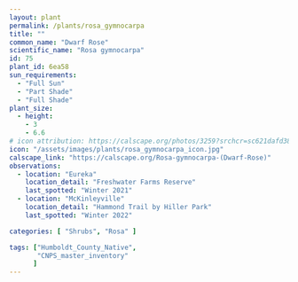 ```yaml
---
layout: plant                                                              
permalink: /plants/rosa_gymnocarpa
title: ""
common_name: "Dwarf Rose" 
scientific_name: "Rosa gymnocarpa"
id: 75
plant_id: 6ea58
sun_requirements:
  - "Full Sun"
  - "Part Shade"
  - "Full Shade"
plant_size:
  - height: 
    - 3
    - 6.6
# icon attribution: https://calscape.org/photos/3259?srchcr=sc621dafd38ed45 
icon: "/assets/images/plants/rosa_gymnocarpa_icon.jpg" 
calscape_link: "https://calscape.org/Rosa-gymnocarpa-(Dwarf-Rose)"
observations: 
  - location: "Eureka"
    location_detail: "Freshwater Farms Reserve"
    last_spotted: "Winter 2021"
  - location: "McKinleyville"
    location_detail: "Hammond Trail by Hiller Park" 
    last_spotted: "Winter 2022"

categories: [ "Shrubs", "Rosa" ]

tags: ["Humboldt_County_Native",
       "CNPS_master_inventory"
      ]
---
```


